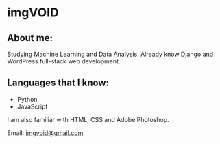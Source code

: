 # imgVOID

## About me:

Studying Machine Learning and Data Analysis. Already know Django and WordPress full-stack web development.


## Languages that I know:

- Python
- JavaScript

I am also familiar with HTML, CSS and Adobe Photoshop.


Email: imgvoid@gmail.com

